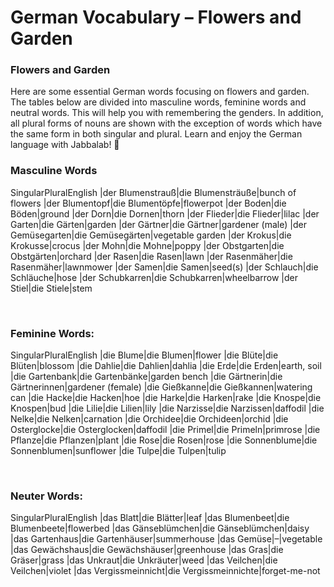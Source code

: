 # German Vocabulary – Flowers and Garden

[](http://www.jabbalab.com/blog/wp-content/uploads/2014/03/flowers.jpg)

### Flowers and Garden

Here are some essential German words focusing on flowers and garden. The tables below are divided into masculine words, feminine words and neutral words. This will help you with remembering the genders. In addition, all plural forms of nouns are shown with the exception of words which have the same form in both singular and plural. Learn and enjoy the German language with Jabbalab! 🙂

### Masculine Words
SingularPluralEnglish
|der Blumenstrauß|die Blumensträuße|bunch of flowers
|der Blumentopf|die Blumentöpfe|flowerpot
|der Boden|die Böden|ground
|der Dorn|die Dornen|thorn
|der Flieder|die Flieder|lilac
|der Garten|die Gärten|garden
|der Gärtner|die Gärtner|gardener (male)
|der Gemüsegarten|die Gemüsegärten|vegetable garden
|der Krokus|die Krokusse|crocus
|der Mohn|die Mohne|poppy
|der Obstgarten|die Obstgärten|orchard
|der Rasen|die Rasen|lawn
|der Rasenmäher|die Rasenmäher|lawnmower
|der Samen|die Samen|seed(s)
|der Schlauch|die Schläuche|hose
|der Schubkarren|die Schubkarren|wheelbarrow
|der Stiel|die Stiele|stem



 

### Feminine Words:
SingularPluralEnglish
|die Blume|die Blumen|flower
|die Blüte|die Blüten|blossom
|die Dahlie|die Dahlien|dahlia
|die Erde|die Erden|earth, soil
|die Gartenbank|die Gartenbänke|garden bench
|die Gärtnerin|die Gärtnerinnen|gardener (female)
|die Gießkanne|die Gießkannen|watering can
|die Hacke|die Hacken|hoe
|die Harke|die Harken|rake
|die Knospe|die Knospen|bud
|die Lilie|die Lilien|lily
|die Narzisse|die Narzissen|daffodil
|die Nelke|die Nelken|carnation
|die Orchidee|die Orchideen|orchid
|die Osterglocke|die Osterglocken|daffodil
|die Primel|die Primeln|primrose
|die Pflanze|die Pflanzen|plant
|die Rose|die Rosen|rose
|die Sonnenblume|die Sonnenblumen|sunflower
|die Tulpe|die Tulpen|tulip



 

### Neuter Words:
SingularPluralEnglish
|das Blatt|die Blätter|leaf
|das Blumenbeet|die Blumenbeete|flowerbed
|das Gänseblümchen|die Gänseblümchen|daisy
|das Gartenhaus|die Gartenhäuser|summerhouse
|das Gemüse|–|vegetable
|das Gewächshaus|die Gewächshäuser|greenhouse
|das Gras|die Gräser|grass
|das Unkraut|die Unkräuter|weed
|das Veilchen|die Veilchen|violet
|das Vergissmeinnicht|die Vergissmeinnichte|forget-me-not


